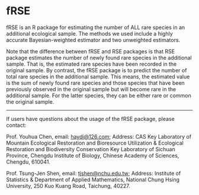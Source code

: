 # fRSE
fRSE is an R package for estimating the number of ALL rare species in an additional ecological sample. The methods we used include a highly accurate Bayesian-weighted estimator and two unweighted estimators.

Note that the difference between fRSE and RSE packages is that RSE package estimates the number of newly found rare species in the additional sample. That is, the estimated rare species have been recorded in the original sample. By contrast, the fRSE package is to predict the number of total rare species in the additional sample. This means, the estimated value is the sum of newly found rare species and those species that have been previously observed in the original sample but will become rare in the additional sample.  For the latter species, they can be either rare or common the original sample.



------------------------------------------------------------------------------------------------
If users have questions about the usage of the fRSE package, please contact:

Prof. Youhua Chen, email: haydi@126.com; Address: CAS Key Laboratory of Mountain Ecological Restoration and Bioresource Utilization & Ecological Restoration and Biodiversity Conservation Key Laboratory of Sichuan Province, Chengdu Institute of Biology, Chinese Academy of Sciences, Chengdu, 610041.

Prof. Tsung-Jen Shen, email: tjshen@nchu.edu.tw; Address: Institute of Statistics & Department of Applied Mathematics, National Chung Hsing University, 250 Kuo Kuang Road, Taichung, 40227.
